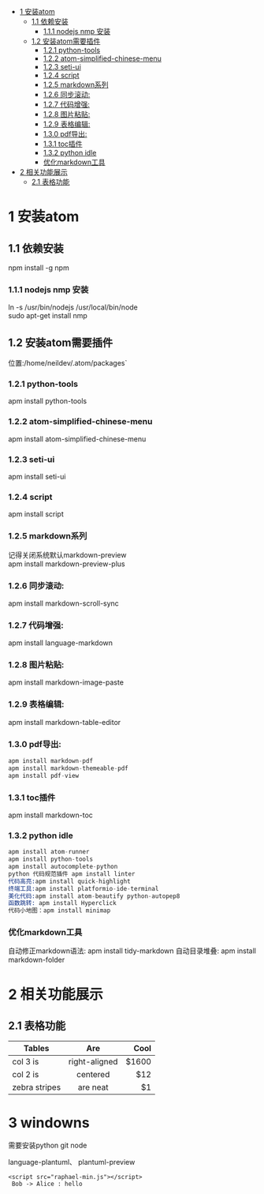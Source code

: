 <!-- TOC depthFrom:1 depthTo:6 withLinks:1 updateOnSave:1 orderedList:0 -->

- [1 安装atom](#1-安装atom)
	- [1.1 依赖安装](#11-依赖安装)
		- [1.1.1 nodejs nmp 安装](#111-nodejs-nmp-安装)
	- [1.2 安装atom需要插件](#12-安装atom需要插件)
		- [1.2.1 python-tools](#121-python-tools)
		- [1.2.2 atom-simplified-chinese-menu](#122-atom-simplified-chinese-menu)
		- [1.2.3 seti-ui](#123-seti-ui)
		- [1.2.4 script](#124-script)
		- [1.2.5 markdown系列](#125-markdown系列)
		- [1.2.6 同步滚动:](#126-同步滚动)
		- [1.2.7 代码增强:](#127-代码增强)
		- [1.2.8 图片粘贴:](#128-图片粘贴)
		- [1.2.9 表格编辑:](#129-表格编辑)
		- [1.3.0 pdf导出:](#130-pdf导出)
		- [1.3.1 toc插件](#131-toc插件)
		- [1.3.2 python idle](#132-python-idle)
		- [优化markdown工具](#优化markdown工具)
- [2 相关功能展示](#2-相关功能展示)
	- [2.1 表格功能](#21-表格功能)

<!-- /TOC -->

# 1 安装atom
## 1.1 依赖安装
npm install -g npm

### 1.1.1 nodejs nmp 安装
ln -s /usr/bin/nodejs /usr/local/bin/node  
sudo apt-get install nmp

## 1.2 安装atom需要插件
位置:/home/neildev/.atom/packages`

### 1.2.1 python-tools
apm install python-tools

### 1.2.2 atom-simplified-chinese-menu
apm install atom-simplified-chinese-menu

### 1.2.3 seti-ui
apm install seti-ui

### 1.2.4 script
apm install script

### 1.2.5 markdown系列
记得关闭系统默认markdown-preview  
apm install markdown-preview-plus

### 1.2.6 同步滚动:
apm install markdown-scroll-sync

### 1.2.7 代码增强:
apm install language-markdown

### 1.2.8 图片粘贴:
apm install markdown-image-paste

### 1.2.9 表格编辑:
apm install markdown-table-editor

### 1.3.0 pdf导出:
```s
apm install markdown-pdf   
apm install markdown-themeable-pdf   
apm install pdf-view   
```
### 1.3.1 toc插件
apm install markdown-toc

### 1.3.2 python idle
```s
apm install atom-runner
apm install python-tools
apm install autocomplete-python
python 代码规范插件 apm install linter
代码高亮:apm install quick-highlight
终端工具:apm install platformio-ide-terminal
美化代码:apm install atom-beautify python-autopep8
函数跳转: apm install Hyperclick
代码小地图：apm install minimap
```
### 优化markdown工具
自动修正markdown语法:
apm install tidy-markdown
自动目录堆叠:
apm install markdown-folder

# 2 相关功能展示

## 2.1 表格功能

Tables        |      Are      |  Cool
------------- | :-----------: | ----:
col 3 is      | right-aligned | $1600
col 2 is      |   centered    |   $12
zebra stripes |   are neat    |    $1

# 3 windowns
需要安装python git node

language-plantuml、 plantuml-preview
```
<script src="raphael-min.js"></script>
 Bob -> Alice : hello
```
